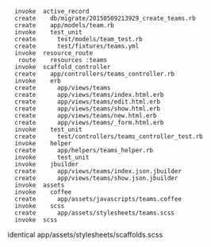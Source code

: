       invoke  active_record
      create    db/migrate/20150509213929_create_teams.rb
      create    app/models/team.rb
      invoke    test_unit
      create      test/models/team_test.rb
      create      test/fixtures/teams.yml
      invoke  resource_route
       route    resources :teams
      invoke  scaffold_controller
      create    app/controllers/teams_controller.rb
      invoke    erb
      create      app/views/teams
      create      app/views/teams/index.html.erb
      create      app/views/teams/edit.html.erb
      create      app/views/teams/show.html.erb
      create      app/views/teams/new.html.erb
      create      app/views/teams/_form.html.erb
      invoke    test_unit
      create      test/controllers/teams_controller_test.rb
      invoke    helper
      create      app/helpers/teams_helper.rb
      invoke      test_unit
      invoke    jbuilder
      create      app/views/teams/index.json.jbuilder
      create      app/views/teams/show.json.jbuilder
      invoke  assets
      invoke    coffee
      create      app/assets/javascripts/teams.coffee
      invoke    scss
      create      app/assets/stylesheets/teams.scss
      invoke  scss
   identical    app/assets/stylesheets/scaffolds.scss

